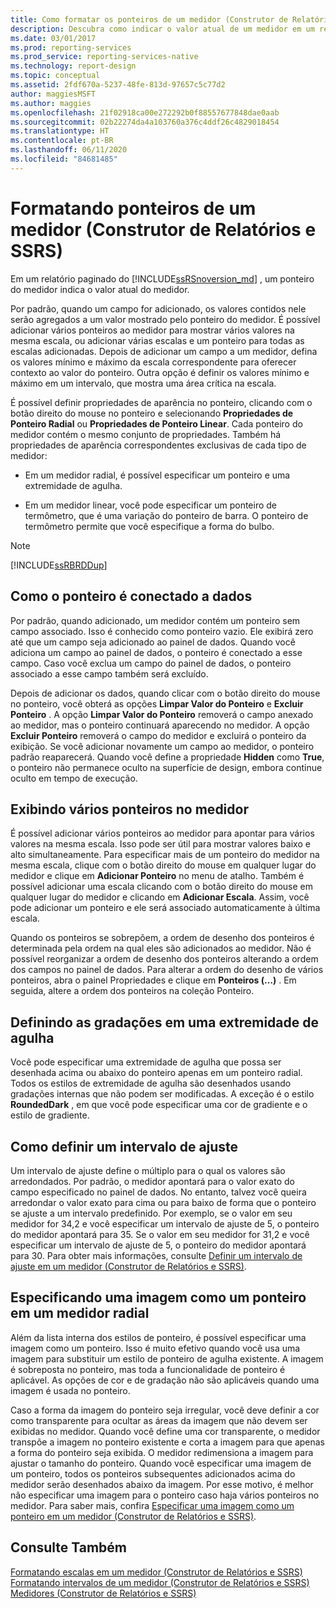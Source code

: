 ```yaml
---
title: Como formatar os ponteiros de um medidor (Construtor de Relatórios) | Microsoft Docs
description: Descubra como indicar o valor atual de um medidor em um relatório paginado no Construtor de Relatórios por meio da formatação de pontos no medidor.
ms.date: 03/01/2017
ms.prod: reporting-services
ms.prod_service: reporting-services-native
ms.technology: report-design
ms.topic: conceptual
ms.assetid: 2fdf670a-5237-48fe-813d-97657c5c77d2
author: maggiesMSFT
ms.author: maggies
ms.openlocfilehash: 21f02918ca00e272292b0f88557677848dae0aab
ms.sourcegitcommit: 02b22274da4a103760a376c4ddf26c4829018454
ms.translationtype: HT
ms.contentlocale: pt-BR
ms.lasthandoff: 06/11/2020
ms.locfileid: "84681485"
---
```

# <a name="formatting-pointers-on-a-gauge-report-builder-and-ssrs"></a>Formatando ponteiros de um medidor (Construtor de Relatórios e SSRS)
 Em um relatório paginado do [!INCLUDE[ssRSnoversion_md](../../includes/ssrsnoversion-md.md)] , um ponteiro do medidor indica o valor atual do medidor.   
   
 Por padrão, quando um campo for adicionado, os valores contidos nele serão agregados a um valor mostrado pelo ponteiro do medidor. É possível adicionar vários ponteiros ao medidor para mostrar vários valores na mesma escala, ou adicionar várias escalas e um ponteiro para todas as escalas adicionadas. Depois de adicionar um campo a um medidor, defina os valores mínimo e máximo da escala correspondente para oferecer contexto ao valor do ponteiro. Outra opção é definir os valores mínimo e máximo em um intervalo, que mostra uma área crítica na escala.  
  
 É possível definir propriedades de aparência no ponteiro, clicando com o botão direito do mouse no ponteiro e selecionando **Propriedades de Ponteiro Radial** ou **Propriedades de Ponteiro Linear**. Cada ponteiro do medidor contém o mesmo conjunto de propriedades. Também há propriedades de aparência correspondentes exclusivas de cada tipo de medidor:  
  
-   Em um medidor radial, é possível especificar um ponteiro e uma extremidade de agulha.  
  
-   Em um medidor linear, você pode especificar um ponteiro de termômetro, que é uma variação do ponteiro de barra. O ponteiro de termômetro permite que você especifique a forma do bulbo.  
  
> [!NOTE]  
>  [!INCLUDE[ssRBRDDup](../../includes/ssrbrddup-md.md)]  
  
##  <a name="how-the-pointer-is-connected-to-data"></a><a name="HowPointer"></a> Como o ponteiro é conectado a dados  
 Por padrão, quando adicionado, um medidor contém um ponteiro sem campo associado. Isso é conhecido como ponteiro vazio. Ele exibirá zero até que um campo seja adicionado ao painel de dados. Quando você adiciona um campo ao painel de dados, o ponteiro é conectado a esse campo. Caso você exclua um campo do painel de dados, o ponteiro associado a esse campo também será excluído.  
  
 Depois de adicionar os dados, quando clicar com o botão direito do mouse no ponteiro, você obterá as opções **Limpar Valor do Ponteiro** e **Excluir Ponteiro** . A opção **Limpar Valor do Ponteiro** removerá o campo anexado ao medidor, mas o ponteiro continuará aparecendo no medidor. A opção **Excluir Ponteiro** removerá o campo do medidor e excluirá o ponteiro da exibição. Se você adicionar novamente um campo ao medidor, o ponteiro padrão reaparecerá. Quando você define a propriedade **Hidden** como **True**, o ponteiro não permanece oculto na superfície de design, embora continue oculto em tempo de execução.  
  
##  <a name="displaying-multiple-pointers-on-the-gauge"></a><a name="DisplayingMultiple"></a> Exibindo vários ponteiros no medidor  
 É possível adicionar vários ponteiros ao medidor para apontar para vários valores na mesma escala. Isso pode ser útil para mostrar valores baixo e alto simultaneamente. Para especificar mais de um ponteiro do medidor na mesma escala, clique com o botão direito do mouse em qualquer lugar do medidor e clique em **Adicionar Ponteiro** no menu de atalho. Também é possível adicionar uma escala clicando com o botão direito do mouse em qualquer lugar do medidor e clicando em **Adicionar Escala**. Assim, você pode adicionar um ponteiro e ele será associado automaticamente à última escala.  
  
 Quando os ponteiros se sobrepõem, a ordem de desenho dos ponteiros é determinada pela ordem na qual eles são adicionados ao medidor. Não é possível reorganizar a ordem de desenho dos ponteiros alterando a ordem dos campos no painel de dados. Para alterar a ordem do desenho de vários ponteiros, abra o painel Propriedades e clique em **Ponteiros (…)** . Em seguida, altere a ordem dos ponteiros na coleção Ponteiro.  
  
##  <a name="setting-gradients-on-a-needle-cap"></a><a name="SettingGradients"></a> Definindo as gradações em uma extremidade de agulha  
 Você pode especificar uma extremidade de agulha que possa ser desenhada acima ou abaixo do ponteiro apenas em um ponteiro radial. Todos os estilos de extremidade de agulha são desenhados usando gradações internas que não podem ser modificadas. A exceção é o estilo **RoundedDark** , em que você pode especificar uma cor de gradiente e o estilo de gradiente.  
  
##  <a name="setting-a-snapping-interval"></a><a name="SettingSnappingInterval"></a> Como definir um intervalo de ajuste  
 Um intervalo de ajuste define o múltiplo para o qual os valores são arredondados. Por padrão, o medidor apontará para o valor exato do campo especificado no painel de dados. No entanto, talvez você queira arredondar o valor exato para cima ou para baixo de forma que o ponteiro se ajuste a um intervalo predefinido. Por exemplo, se o valor em seu medidor for 34,2 e você especificar um intervalo de ajuste de 5, o ponteiro do medidor apontará para 35. Se o valor em seu medidor for 31,2 e você especificar um intervalo de ajuste de 5, o ponteiro do medidor apontará para 30. Para obter mais informações, consulte [Definir um intervalo de ajuste em um medidor (Construtor de Relatórios e SSRS)](https://msdn.microsoft.com/0ece7297-6e2f-47fb-835d-b9e9cce53fe2).  
  
##  <a name="specifying-an-image-as-a-pointer-on-a-radial-gauge"></a><a name="SpecifyingImage"></a> Especificando uma imagem como um ponteiro em um medidor radial  
 Além da lista interna dos estilos de ponteiro, é possível especificar uma imagem como um ponteiro. Isso é muito efetivo quando você usa uma imagem para substituir um estilo de ponteiro de agulha existente. A imagem é sobreposta no ponteiro, mas toda a funcionalidade de ponteiro é aplicável. As opções de cor e de gradação não são aplicáveis quando uma imagem é usada no ponteiro.  
  
 Caso a forma da imagem do ponteiro seja irregular, você deve definir a cor como transparente para ocultar as áreas da imagem que não devem ser exibidas no medidor. Quando você define uma cor transparente, o medidor transpõe a imagem no ponteiro existente e corta a imagem para que apenas a forma do ponteiro seja exibida. O medidor redimensiona a imagem para ajustar o tamanho do ponteiro. Quando você especificar uma imagem de um ponteiro, todos os ponteiros subsequentes adicionados acima do medidor serão desenhados abaixo da imagem. Por esse motivo, é melhor não especificar uma imagem para o ponteiro caso haja vários ponteiros no medidor. Para saber mais, confira [Especificar uma imagem como um ponteiro em um medidor (Construtor de Relatórios e SSRS)](https://msdn.microsoft.com/9d73b3c3-a068-4868-a2be-0cd261b6e92b).  
  
## <a name="see-also"></a>Consulte Também  
 [Formatando escalas em um medidor &#40;Construtor de Relatórios e SSRS&#41;](../../reporting-services/report-design/formatting-scales-on-a-gauge-report-builder-and-ssrs.md)   
 [Formatando intervalos de um medidor &#40;Construtor de Relatórios e SSRS&#41;](../../reporting-services/report-design/formatting-ranges-on-a-gauge-report-builder-and-ssrs.md)   
 [Medidores &#40;Construtor de Relatórios e SSRS&#41;](../../reporting-services/report-design/gauges-report-builder-and-ssrs.md)  
  
  
